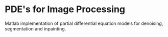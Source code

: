 # PDE's for Image Processing
Matlab implementation of partial differential equation models for denoising, segmentation and inpainting.
